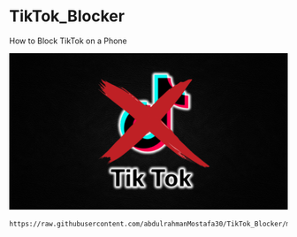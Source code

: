 # TikTok_Blocker
How to Block TikTok on a Phone

![image0](images/tiktok.png)

```
https://raw.githubusercontent.com/abdulrahmanMostafa30/TikTok_Blocker/master/hosts
```
